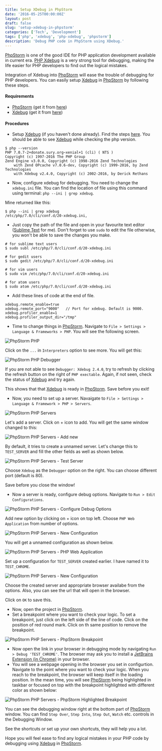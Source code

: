 ```yaml
---
title: Setup XDebug in PhpStorm
date: '2016-05-25T00:00:00Z'
layout: post
draft: false
slug: 'setup-xdebug-in-phpstorm'
categories: ['Tech', 'Development']
tags: ['php', 'xdebug', 'php-xdebug', 'phpstorm']
description: 'Debug PHP code in PhpStorm using XDebug.'
---
```


<a href="https://www.jetbrains.com/phpstorm/" target="_blank">PhpStorm</a> is one of the good IDE for PHP application development available in current era. <a href="https://xdebug.org/" target="_blank">PHP Xdebug</a> is a very strong tool for debugging, making the life easier for <a class="http://www.php.net/" target="_blank">PHP</a> developers to find out the logical mistakes.

Integration of Xdebug into <a href="https://www.jetbrains.com/phpstorm/" target="_blank">PhpStorm</a> will ease the trouble of debugging for <a class="http://www.php.net/" target="_blank">PHP</a> developers. You can easily setup <a href="https://xdebug.org/" target="_blank">Xdebug</a> in <a href="https://www.jetbrains.com/phpstorm/" target="_blank">PhpStorm</a> by following these steps.

#### Requirements

- <a href="https://www.jetbrains.com/phpstorm/" target="_blank">PhpStorm</a> (get it from <a href="https://www.jetbrains.com/phpstorm/download/" target="\_blank">here</a>)
- <a href="https://xdebug.org/" target="_blank">Xdebug</a> (get it from <a href="https://xdebug.org/download.php" target="_blank">here</a>)

#### Procedures

- Setup <a href="https://xdebug.org/" target="_blank">Xdebug</a> (if you haven't done already). Find the steps <a href="{{site.baseurl}}/setup-xdebug-in-ubuntu/" target="_blank">here</a>.
  You should be able to see <a href="https://xdebug.org/" target="_blank">Xdebug</a> while checking the php version.

```shell
$ php --version
PHP 7.0.7-2+donate.sury.org~xenial+1 (cli) ( NTS )
Copyright (c) 1997-2016 The PHP Group
Zend Engine v3.0.0, Copyright (c) 1998-2016 Zend Technologies
    with Zend OPcache v7.0.6-dev, Copyright (c) 1999-2016, by Zend Technologies
    with Xdebug v2.4.0, Copyright (c) 2002-2016, by Derick Rethans
```

- Now, configure xdebug for debugging. You need to change the `xdebug.ini` file. You can find the location of file using this command using terminal: `php --ini | grep xdebug`.

Mine returned like this:

```shell
$ php --ini | grep xdebug
/etc/php/7.0/cli/conf.d/20-xdebug.ini,
```

- Just copy the path of the file and open in your favourite text editor (<a href="https://www.sublimetext.com/" target="_blank">Sublime Text</a> for me). Don't forget to use `sudo` to edit the file otherwise, you won't be able to save the changes you make.

```shell
# for sublime text users
$ sudo subl /etc/php/7.0/cli/conf.d/20-xdebug.ini

# for gedit users
$ sudo gedit /etc/php/7.0/cli/conf.d/20-xdebug.ini

# for vim users
$ sudo vim /etc/php/7.0/cli/conf.d/20-xdebug.ini

# for atom users
$ sudo atom /etc/php/7.0/cli/conf.d/20-xdebug.ini
```

- Add these lines of code at the end of file.

```shell
xdebug.remote_enable=true
xdebug.remote_port="9000"   // Port for xdebug. Default is 9000.
xdebug.profiler_enable=1
xdebug.profiler_output_dir="/tmp"
```

- Time to change things in <a href="https://www.jetbrains.com/phpstorm/" target="_blank">PhpStorm</a>. Navigate to `File > Settings > Language & Frameworks > PHP`. You will see the following screen.

![PhpStorm PHP](./xdebug-phpstorm-1.png)

Click on the `...` in `Interpreters` option to see more. You will get this:

![PhpStorm PHP Debugger](./xdebug-phpstorm-2.png)

If you are not able to see `Debugger: Xdebug 2.4.0`, try to refresh by clicking the refresh button on the right of `PHP exectable`. Again, if not seen, check the status of <a href="https://xdebug.org/" target="_blank">Xdebug</a> and try again.

This shows that that <a href="https://xdebug.org/" target="_blank">Xdebug</a> is ready in <a href="https://www.jetbrains.com/phpstorm/" target="_blank">PhpStorm</a>. Save before you exit!

- Now, you need to set up a server. Navaigate to `File > Settings > Language & Framework > PHP > Servers`.

![PhpStorm PHP Servers](./xdebug-phpstorm-3.png)

Let's add a server. Click on <span class="dark-green">+</span> icon to add. You will get the same window changed to this:

![PhpStorm PHP Servers - Add new](./xdebug-phpstorm-4.png)

By default, it tries to create a unnamed server. Let's change this to `TEST_SERVER` and fill the other fields as well as shown below.

![PhpStorm PHP Servers - Test Server](./xdebug-phpstorm-5.png)

Choose `Xdebug` as the `Debugger` option on the right. You can choose different port (default is 80).

Save before you close the window!

- Now a server is ready, configure debug options. Navigate to `Run > Edit Configurations`.

![PhpStorm PHP Servers - Configure Debug Options](./xdebug-phpstorm-6.png)

Add new option by clicking on <span class="dark-green">+</span> icon on top left. Choose `PHP Web Application` from number of options.

![PhpStorm PHP Servers - New Configuration](./xdebug-phpstorm-7.png)

You will get a unnamed configuration as shown below.

![PhpStorm PHP Servers - PHP Web Application](./xdebug-phpstorm-8.png)

Set up a configuration for `TEST_SERVER` created earlier. I have named it to `TEST_CHROME`.

![PhpStorm PHP Servers - New Configuration](./xdebug-phpstorm-9.png)

Choose the created server and appropriate browser availabe from the options. Also, you can see the url that will open in the browser.

Click on `OK` to save this.

- Now, open the project in <a href="https://www.jetbrains.com/phpstorm/" target="_blank">PhpStorm</a>.
- Set a breakpoint where you want to check your logic. To set a breakpoint, just click on the left side of the line of code. Click on the position of red round mark. Click on th same position to remove the breakpoint.

![PhpStorm PHP Servers - PhpStorm Breakpoint](./xdebug-phpstorm-10.png)

- Now open the link in your browser in debugging mode by navigating `Run > Debug 'TEST_CHROME'`. The browser may ask you to install a <a href="https://chrome.google.com/webstore/detail/jetbrains-ide-support/hmhgeddbohgjknpmjagkdomcpobmllji" target="_blank">JetBrains Extension (in Chrome)</a> in your browser.
- You will see a webpage opening in the browser you set in configurtion. Navigate to the point where you want to check your logic. When you reach to the breakpoint, the browser will keep itself in the loading position. In the mean time, you will see <a href="https://www.jetbrains.com/phpstorm/" target="_blank">PhpStorm</a> being highlighted in taskbar or focused on top with the breakpoint highlighted with different color as shown below:

![PhpStorm PHP Servers - PhpStorm Highlighted Breakpoint](./xdebug-phpstorm-11.png)

You can see the debugging window right at the bottom part of <a href="https://www.jetbrains.com/phpstorm/" target="_blank">PhpStorm</a> window. You can find `Step Over`, `Step Into`, `Step Out`, `Watch` etc. controls in the Debugging Window.

See the shortcuts or set up your own shortcuts, they will help you a lot.

Hope you will feel ease to find any logical mistakes in your PHP code by debugging using <a href="https://xdebug.org/" target="_blank">Xdebug</a> in <a href="https://www.jetbrains.com/phpstorm/" target="_blank">PhpStorm</a>.
